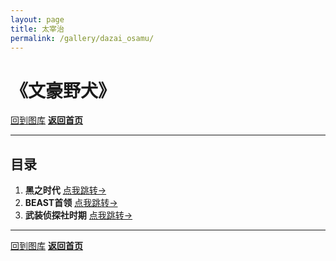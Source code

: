 ```yaml
---
layout: page
title: 太宰治
permalink: /gallery/dazai_osamu/
---
```


# 《文豪野犬》

[回到图库](../)
[**返回首页**](https://www.jumern.com/)

---

## 目录

1. **黑之时代**
[点我跳转→](./mafia)
2. **BEAST首领**
[点我跳转→](./beast)
3. **武装侦探社时期**
[点我跳转→](./detective)

---

[回到图库](../)
[**返回首页**](https://www.jumern.com/)